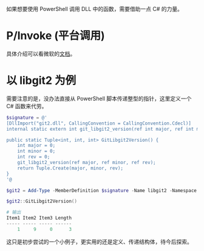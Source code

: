 如果想要使用 PowerShell 调用 DLL 中的函数，需要借助一点 C# 的力量。

# P/Invoke (平台调用)

具体介绍可以看微软的[文档](https://learn.microsoft.com/dotnet/standard/native-interop/pinvoke)。

# 以 libgit2 为例

需要注意的是，没办法直接从 PowerShell 脚本传递整型的指针，这里定义一个 C# 函数来代劳。

```PowerShell
$signature = @'
[DllImport("git2.dll", CallingConvention = CallingConvention.Cdecl)]
internal static extern int git_libgit2_version(ref int major, ref int minor, ref int rev);

public static Tuple<int, int, int> GitLibgit2Version() {
    int major = 0;
    int minor = 0;
    int rev = 0;
    git_libgit2_version(ref major, ref minor, ref rev);
    return Tuple.Create(major, minor, rev);
}
'@

$git2 = Add-Type -MemberDefinition $signature -Name libgit2 -Namespace libgit2 -PassThru

$git2::GitLibgit2Version()

# 输出
Item1 Item2 Item3 Length
----- ----- ----- ------
    1     9     0      3
```

这只是初步尝试的一个小例子，更实用的还是定义、传递结构体，待今后探索。